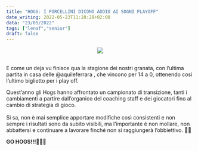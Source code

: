 ```yaml
---
title: "HOGS: I PORCELLINI DICONO ADDIO AI SOGNI PLAYOFF"
date_writing: 2022-05-23T11:28:28+02:00
data: "23/05/2022"
tags: ["lenaf","senior"]
draft: false
---
```


<center>
<img class="articolo" src="../img/2022/aquile_hogs_risultato.jpg">
</center>
<br />

E come un deja vu finisce  qua la stagione dei nostri granata, con l’ultima partita in casa delle @aquileferrara , che vincono per 14 a 0, ottenendo così l’ultimo biglietto per i play off.   ⁣⁣
⁣⁣  

Quest’anno gli Hogs hanno affrontato un campionato di transizione, tanti i cambiamenti a partire dall’organico del coaching staff e dei giocatori fino al cambio di strategia di gioco.⁣⁣  
⁣⁣  
Si sa, non è mai semplice apportare modifiche così consistenti e non sempre i risultati sono da subito visibili, ma l’importante è non mollare, non abbattersi e continuare a lavorare finché non si raggiungerà l’obbiettivo. 🐗🏈⁣⁣  
  

**GO HOGS!!!**🐗💪🏻⁣⁣⁣⁣⁣⁣⁣⁣⁣⁣⁣⁣⁣⁣